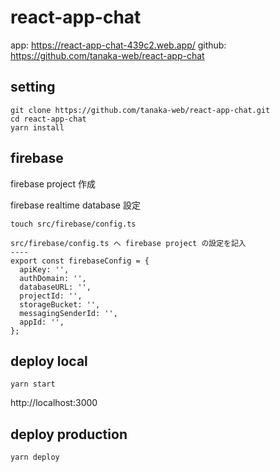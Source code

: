 # react-app-chat

app: https://react-app-chat-439c2.web.app/
github: https://github.com/tanaka-web/react-app-chat


## setting

```
git clone https://github.com/tanaka-web/react-app-chat.git
cd react-app-chat
yarn install
```

## firebase
firebase project 作成

firebase realtime database 設定

```
touch src/firebase/config.ts

src/firebase/config.ts へ firebase project の設定を記入
----
export const firebaseConfig = {
  apiKey: '',
  authDomain: '',
  databaseURL: '',
  projectId: '',
  storageBucket: '',
  messagingSenderId: '',
  appId: '',
};
``` 


## deploy local

```
yarn start
```
http://localhost:3000


## deploy production
```
yarn deploy
```